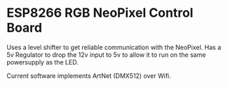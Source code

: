 # ESP8266 RGB NeoPixel Control Board

Uses a level shifter to get reliable communication with the NeoPixel. Has a 5v Regulator to drop the 12v input to 5v to allow it to run on the same powersupply as the LED.

Current software implements ArtNet (DMX512) over Wifi.
